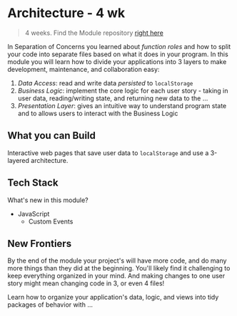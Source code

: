 # Architecture - 4 wk

> 4 weeks. Find the Module repository [right here](https://github.com/hackyourfuturebelgium/architecture)

In Separation of Concerns you learned about _function roles_ and how to split your code into separate files based on what it does in your program. In this module you will learn how to divide your applications into 3 layers to make development, maintenance, and collaboration easy:

1. _Data Access_: read and write data _persisted_ to `localStorage`
2. _Business Logic_: implement the core logic for each user story - taking in user data, reading/writing state, and returning new data to the ...
3. _Presentation Layer_: gives an intuitive way to understand program state and to allows users to interact with the Business Logic

## What you can Build

Interactive web pages that save user data to `localStorage` and use a 3-layered architecture.

## Tech Stack

What's new in this module?

- JavaScript
  - Custom Events

## New Frontiers

By the end of the module your project's will have more code, and do many more things than they did at the beginning. You'll likely find it challenging to keep everything organized in your mind. And making changes to one user story might mean changing code in 3, or even 4 files!

Learn how to organize your application's data, logic, and views into tidy packages of behavior with ...
